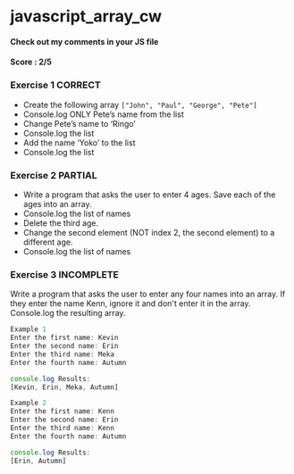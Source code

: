 # javascript_array_cw
#### Check out my comments in your JS file
#### Score : 2/5
### Exercise 1 CORRECT

- Create the following array ```["John", "Paul", "George", "Pete"]```
- Console.log ONLY Pete’s name from the list
- Change Pete’s name to ‘Ringo’
- Console.log the list
- Add the name ‘Yoko’ to the list
- Console.log the list

### Exercise 2 PARTIAL
- Write a program that asks the user to enter 4 ages. Save each of the ages into an array.
- Console.log the list of names
- Delete the third age.
- Change the second element (NOT index 2, the second element) to a different age.
- Console.log the list of names

### Exercise 3 INCOMPLETE
Write a program that asks the user to enter any four names into an array. If they enter the name Kenn, ignore it and don't enter it in the array. Console.log the resulting array.

```javascript
Example 1
Enter the first name: Kevin
Enter the second name: Erin
Enter the third name: Meka
Enter the fourth name: Autumn

console.log Results:
[Kevin, Erin, Meka, Autumn]

Example 2
Enter the first name: Kenn
Enter the second name: Erin
Enter the third name: Kenn
Enter the fourth name: Autumn

console.log Results:
[Erin, Autumn]


```
